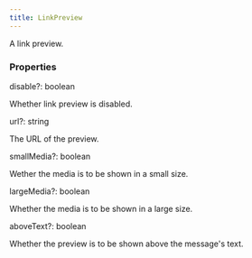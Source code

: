 ```yaml
---
title: LinkPreview
---
```


A link preview.

### Properties

<div class="flex flex-col gap-3"><div><div class="flex gap-2"><div class="font-mono"><span class="font-bold">disable</span><span class="opacity-50"><span title="Optional" class="cursor-help">?</span>:</span> <span>boolean</span></div></div><div class="pl-3"><div class="no-margin">

Whether link preview is disabled.

</div></div></div><div><div class="flex gap-2"><div class="font-mono"><span class="font-bold">url</span><span class="opacity-50"><span title="Optional" class="cursor-help">?</span>:</span> <span>string</span></div></div><div class="pl-3"><div class="no-margin">

The URL of the preview.

</div></div></div><div><div class="flex gap-2"><div class="font-mono"><span class="font-bold">smallMedia</span><span class="opacity-50"><span title="Optional" class="cursor-help">?</span>:</span> <span>boolean</span></div></div><div class="pl-3"><div class="no-margin">

Wether the media is to be shown in a small size.

</div></div></div><div><div class="flex gap-2"><div class="font-mono"><span class="font-bold">largeMedia</span><span class="opacity-50"><span title="Optional" class="cursor-help">?</span>:</span> <span>boolean</span></div></div><div class="pl-3"><div class="no-margin">

Whether the media is to be shown in a large size.

</div></div></div><div><div class="flex gap-2"><div class="font-mono"><span class="font-bold">aboveText</span><span class="opacity-50"><span title="Optional" class="cursor-help">?</span>:</span> <span>boolean</span></div></div><div class="pl-3"><div class="no-margin">

Whether the preview is to be shown above the message's text.

</div></div></div></div>

